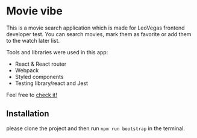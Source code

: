
# Movie vibe

This is a movie search application which is made for LeoVegas frontend developer test.
You can search movies, mark them as favorite or add them to the watch later list.

Tools and libraries were used in this app:

- React & React router
- Webpack
- Styled components
- Testing library/react and Jest

Feel free to [check it!](https://quizzical-leakey-d2c8e8.netlify.app/) 
## Installation

please clone the project and then run `npm run bootstrap` in the terminal.

